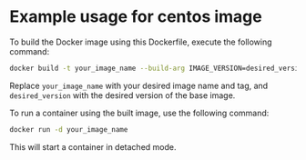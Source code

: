 # Example usage for centos image

To build the Docker image using this Dockerfile, execute the following command:

```bash
docker build -t your_image_name --build-arg IMAGE_VERSION=desired_version .
```

Replace `your_image_name` with your desired image name and tag, and `desired_version` with the desired version of the base image.

To run a container using the built image, use the following command:

```bash
docker run -d your_image_name
```

This will start a container in detached mode.
